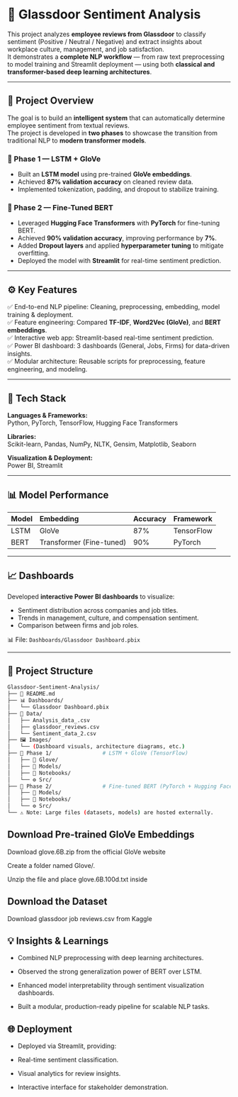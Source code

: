 # 🧠 Glassdoor Sentiment Analysis  

This project analyzes **employee reviews from Glassdoor** to classify sentiment (Positive / Neutral / Negative) and extract insights about workplace culture, management, and job satisfaction.  
It demonstrates a **complete NLP workflow** — from raw text preprocessing to model training and Streamlit deployment — using both **classical and transformer-based deep learning architectures**.  

---

## 🚀 Project Overview  

The goal is to build an **intelligent system** that can automatically determine employee sentiment from textual reviews.  
The project is developed in **two phases** to showcase the transition from traditional NLP to **modern transformer models**.  

### 🔹 Phase 1 — LSTM + GloVe  
- Built an **LSTM model** using pre-trained **GloVe embeddings**.  
- Achieved **87% validation accuracy** on cleaned review data.  
- Implemented tokenization, padding, and dropout to stabilize training.  

### 🔹 Phase 2 — Fine-Tuned BERT  
- Leveraged **Hugging Face Transformers** with **PyTorch** for fine-tuning BERT.  
- Achieved **90% validation accuracy**, improving performance by **7%**.  
- Added **Dropout layers** and applied **hyperparameter tuning** to mitigate overfitting.  
- Deployed the model with **Streamlit** for real-time sentiment prediction.  

---

## ⚙️ Key Features  

✅ End-to-end NLP pipeline: Cleaning, preprocessing, embedding, model training & deployment.  
✅ Feature engineering: Compared **TF-IDF**, **Word2Vec (GloVe)**, and **BERT embeddings**.  
✅ Interactive web app: Streamlit-based real-time sentiment prediction.  
✅ Power BI dashboard: 3 dashboards (General, Jobs, Firms) for data-driven insights.  
✅ Modular architecture: Reusable scripts for preprocessing, feature engineering, and modeling.  

---

## 🧩 Tech Stack  

**Languages & Frameworks:**  
Python, PyTorch, TensorFlow, Hugging Face Transformers  

**Libraries:**  
Scikit-learn, Pandas, NumPy, NLTK, Gensim, Matplotlib, Seaborn  

**Visualization & Deployment:**  
Power BI, Streamlit  

---

## 📊 Model Performance  

| Model | Embedding | Accuracy | Framework |
|:------|:-----------|:----------|:------------|
| LSTM | GloVe | 87% | TensorFlow |
| BERT | Transformer (Fine-tuned) | 90% | PyTorch |

---

## 📈 Dashboards  

Developed **interactive Power BI dashboards** to visualize:  
- Sentiment distribution across companies and job titles.  
- Trends in management, culture, and compensation sentiment.  
- Comparison between firms and job roles.  

📊 File: `Dashboards/Glassdoor Dashboard.pbix`

---

## 📁 Project Structure  
```bash
Glassdoor-Sentiment-Analysis/
├── 📄 README.md
├── 📊 Dashboards/
│   └── Glassdoor Dashboard.pbix
├── 📁 Data/
│   ├── Analysis_data_.csv
│   ├── glassdoor_reviews.csv
│   └── Sentiment_data_2.csv
├── 🖼️ Images/
│   └── (Dashboard visuals, architecture diagrams, etc.)
├── 🧩 Phase 1/                # LSTM + GloVe (TensorFlow)
│   ├── 📂 Glove/
│   ├── 📂 Models/
│   ├── 📓 Notebooks/
│   └── ⚙️ Src/
├── 🤖 Phase 2/                # Fine-tuned BERT (PyTorch + Hugging Face)
│   ├── 📂 Models/
│   ├── 📓 Notebooks/
│   └── ⚙️ Src/
└── ⚠️ Note: Large files (datasets, models) are hosted externally.
```
## Download Pre-trained GloVe Embeddings

Download glove.6B.zip from the official GloVe website

Create a folder named Glove/.

Unzip the file and place glove.6B.100d.txt inside

## Download the Dataset

Download glassdoor job reviews.csv from Kaggle

## 💡 Insights & Learnings

- Combined NLP preprocessing with deep learning architectures.

- Observed the strong generalization power of BERT over LSTM.

- Enhanced model interpretability through sentiment visualization dashboards.

- Built a modular, production-ready pipeline for scalable NLP tasks.

## 🌐 Deployment

- Deployed via Streamlit, providing:

- Real-time sentiment classification.

- Visual analytics for review insights.

- Interactive interface for stakeholder demonstration.
